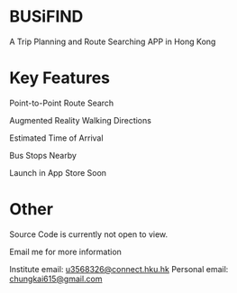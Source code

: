 # BUSiFIND
A Trip Planning and Route Searching APP in Hong Kong

# Key Features
Point-to-Point Route Search

Augmented Reality Walking Directions

Estimated Time of Arrival

Bus Stops Nearby

Launch in App Store Soon

# Other
Source Code is currently not open to view.

Email me for more information


Institute email: u3568326@connect.hku.hk
Personal email: chungkai615@gmail.com
